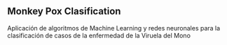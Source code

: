 ## Monkey Pox Clasification
Aplicación de algoritmos de Machine Learning y redes neuronales para la clasificación de casos de la enfermedad de la Viruela del Mono
